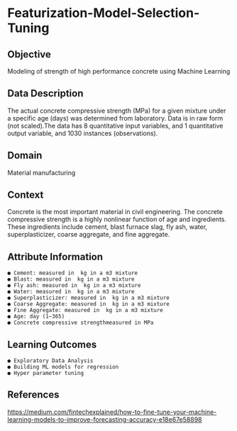 # Featurization-Model-Selection-Tuning
## Objective
Modeling of strength of high performance concrete using Machine Learning
## Data Description
The actual concrete compressive strength (MPa) for a given mixture under a specific age (days) was determined from laboratory. Data is in raw form (not scaled).The data has 8 quantitative input variables, and 1 quantitative output variable, and 1030 instances (observations).
## Domain
Material manufacturing
## Context
Concrete is the most important material in civil engineering. The concrete compressive strength is a highly nonlinear function of age and ingredients. These ingredients include cement, blast furnace slag, fly ash, water, superplasticizer, coarse aggregate, and fine aggregate.
## Attribute Information
    ● Cement: measured in  kg in a m3 mixture
    ● Blast: measured in  kg in a m3 mixture
    ● Fly ash: measured in  kg in a m3 mixture
    ● Water: measured in  kg in a m3 mixture
    ● Superplasticizer: measured in  kg in a m3 mixture
    ● Coarse Aggregate: measured in  kg in a m3 mixture
    ● Fine Aggregate: measured in  kg in a m3 mixture
    ● Age: day (1~365)
    ● Concrete compressive strengthmeasured in MPa
## Learning Outcomes
    ● Exploratory Data Analysis
    ● Building ML models for regression
    ● Hyper parameter tuning
    
## References
https://medium.com/fintechexplained/how-to-fine-tune-your-machine-learning-models-to-improve-forecasting-accuracy-e18e67e58898
